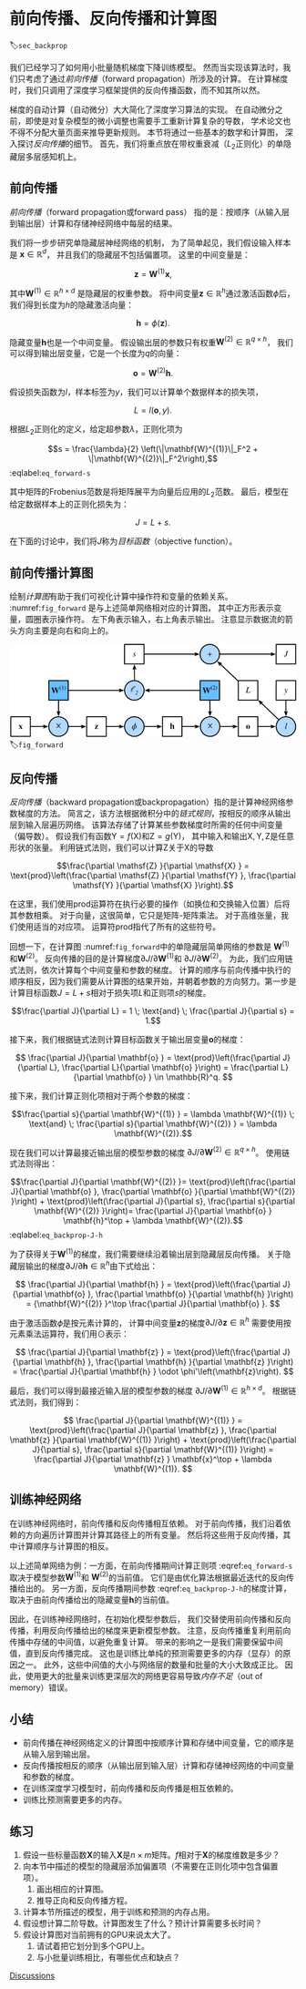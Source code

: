 # 前向传播、反向传播和计算图
:label:`sec_backprop`

我们已经学习了如何用小批量随机梯度下降训练模型。
然而当实现该算法时，我们只考虑了通过*前向传播*（forward propagation）所涉及的计算。
在计算梯度时，我们只调用了深度学习框架提供的反向传播函数，而不知其所以然。

梯度的自动计算（自动微分）大大简化了深度学习算法的实现。
在自动微分之前，即使是对复杂模型的微小调整也需要手工重新计算复杂的导数，
学术论文也不得不分配大量页面来推导更新规则。
本节将通过一些基本的数学和计算图，
深入探讨*反向传播*的细节。
首先，我们将重点放在带权重衰减（$L_2$正则化）的单隐藏层多层感知机上。

## 前向传播

*前向传播*（forward propagation或forward pass）
指的是：按顺序（从输入层到输出层）计算和存储神经网络中每层的结果。

我们将一步步研究单隐藏层神经网络的机制，
为了简单起见，我们假设输入样本是 $\mathbf{x}\in \mathbb{R}^d$，
并且我们的隐藏层不包括偏置项。
这里的中间变量是：

$$\mathbf{z}= \mathbf{W}^{(1)} \mathbf{x},$$

其中$\mathbf{W}^{(1)} \in \mathbb{R}^{h \times d}$
是隐藏层的权重参数。
将中间变量$\mathbf{z}\in \mathbb{R}^h$通过激活函数$\phi$后，
我们得到长度为$h$的隐藏激活向量：

$$\mathbf{h}= \phi (\mathbf{z}).$$

隐藏变量$\mathbf{h}$也是一个中间变量。
假设输出层的参数只有权重$\mathbf{W}^{(2)} \in \mathbb{R}^{q \times h}$，
我们可以得到输出层变量，它是一个长度为$q$的向量：

$$\mathbf{o}= \mathbf{W}^{(2)} \mathbf{h}.$$

假设损失函数为$l$，样本标签为$y$，我们可以计算单个数据样本的损失项，

$$L = l(\mathbf{o}, y).$$

根据$L_2$正则化的定义，给定超参数$\lambda$，正则化项为

$$s = \frac{\lambda}{2} \left(\|\mathbf{W}^{(1)}\|_F^2 + \|\mathbf{W}^{(2)}\|_F^2\right),$$
:eqlabel:`eq_forward-s`

其中矩阵的Frobenius范数是将矩阵展平为向量后应用的$L_2$范数。
最后，模型在给定数据样本上的正则化损失为：

$$J = L + s.$$

在下面的讨论中，我们将$J$称为*目标函数*（objective function）。

## 前向传播计算图

绘制*计算图*有助于我们可视化计算中操作符和变量的依赖关系。
 :numref:`fig_forward` 是与上述简单网络相对应的计算图，
 其中正方形表示变量，圆圈表示操作符。
 左下角表示输入，右上角表示输出。
 注意显示数据流的箭头方向主要是向右和向上的。

![前向传播的计算图](../img/forward.svg)
:label:`fig_forward`

## 反向传播

*反向传播*（backward propagation或backpropagation）指的是计算神经网络参数梯度的方法。
简言之，该方法根据微积分中的*链式规则*，按相反的顺序从输出层到输入层遍历网络。
该算法存储了计算某些参数梯度时所需的任何中间变量（偏导数）。
假设我们有函数$\mathsf{Y}=f(\mathsf{X})$和$\mathsf{Z}=g(\mathsf{Y})$，
其中输入和输出$\mathsf{X}, \mathsf{Y}, \mathsf{Z}$是任意形状的张量。
利用链式法则，我们可以计算$\mathsf{Z}$关于$\mathsf{X}$的导数

$$\frac{\partial \mathsf{Z} }{\partial \mathsf{X} } = \text{prod}\left(\frac{\partial \mathsf{Z} }{\partial \mathsf{Y} }, \frac{\partial \mathsf{Y} }{\partial \mathsf{X} }\right).$$

在这里，我们使用$\text{prod}$运算符在执行必要的操作（如换位和交换输入位置）后将其参数相乘。
对于向量，这很简单，它只是矩阵-矩阵乘法。
对于高维张量，我们使用适当的对应项。
运算符$\text{prod}$指代了所有的这些符号。

回想一下，在计算图 :numref:`fig_forward`中的单隐藏层简单网络的参数是
$\mathbf{W}^{(1)}$和$\mathbf{W}^{(2)}$。
反向传播的目的是计算梯度$\partial J/\partial \mathbf{W}^{(1)}$和
$\partial J/\partial \mathbf{W}^{(2)}$。
为此，我们应用链式法则，依次计算每个中间变量和参数的梯度。
计算的顺序与前向传播中执行的顺序相反，因为我们需要从计算图的结果开始，并朝着参数的方向努力。第一步是计算目标函数$J=L+s$相对于损失项$L$和正则项$s$的梯度。

$$\frac{\partial J}{\partial L} = 1 \; \text{and} \; \frac{\partial J}{\partial s} = 1.$$

接下来，我们根据链式法则计算目标函数关于输出层变量$\mathbf{o}$的梯度：

$$
\frac{\partial J}{\partial \mathbf{o} }
= \text{prod}\left(\frac{\partial J}{\partial L}, \frac{\partial L}{\partial \mathbf{o} }\right)
= \frac{\partial L}{\partial \mathbf{o} }
\in \mathbb{R}^q.
$$

接下来，我们计算正则化项相对于两个参数的梯度：

$$\frac{\partial s}{\partial \mathbf{W}^{(1)} } = \lambda \mathbf{W}^{(1)}
\; \text{and} \;
\frac{\partial s}{\partial \mathbf{W}^{(2)} } = \lambda \mathbf{W}^{(2)}.$$

现在我们可以计算最接近输出层的模型参数的梯度
$\partial J/\partial \mathbf{W}^{(2)} \in \mathbb{R}^{q \times h}$。
使用链式法则得出：

$$\frac{\partial J}{\partial \mathbf{W}^{(2)} }= \text{prod}\left(\frac{\partial J}{\partial \mathbf{o} }, \frac{\partial \mathbf{o} }{\partial \mathbf{W}^{(2)} }\right) + \text{prod}\left(\frac{\partial J}{\partial s}, \frac{\partial s}{\partial \mathbf{W}^{(2)} }\right)= \frac{\partial J}{\partial \mathbf{o} } \mathbf{h}^\top + \lambda \mathbf{W}^{(2)}.$$
:eqlabel:`eq_backprop-J-h`

为了获得关于$\mathbf{W}^{(1)}$的梯度，我们需要继续沿着输出层到隐藏层反向传播。
关于隐藏层输出的梯度$\partial J/\partial \mathbf{h} \in \mathbb{R}^h$由下式给出：

$$
\frac{\partial J}{\partial \mathbf{h} }
= \text{prod}\left(\frac{\partial J}{\partial \mathbf{o} }, \frac{\partial \mathbf{o} }{\partial \mathbf{h} }\right)
= {\mathbf{W}^{(2)} }^\top \frac{\partial J}{\partial \mathbf{o} }.
$$

由于激活函数$\phi$是按元素计算的，
计算中间变量$\mathbf{z}$的梯度$\partial J/\partial \mathbf{z} \in \mathbb{R}^h$
需要使用按元素乘法运算符，我们用$\odot$表示：

$$
\frac{\partial J}{\partial \mathbf{z} }
= \text{prod}\left(\frac{\partial J}{\partial \mathbf{h} }, \frac{\partial \mathbf{h} }{\partial \mathbf{z} }\right)
= \frac{\partial J}{\partial \mathbf{h} } \odot \phi'\left(\mathbf{z}\right).
$$

最后，我们可以得到最接近输入层的模型参数的梯度
$\partial J/\partial \mathbf{W}^{(1)} \in \mathbb{R}^{h \times d}$。
根据链式法则，我们得到：

$$
\frac{\partial J}{\partial \mathbf{W}^{(1)} }
= \text{prod}\left(\frac{\partial J}{\partial \mathbf{z} }, \frac{\partial \mathbf{z} }{\partial \mathbf{W}^{(1)} }\right) + \text{prod}\left(\frac{\partial J}{\partial s}, \frac{\partial s}{\partial \mathbf{W}^{(1)} }\right)
= \frac{\partial J}{\partial \mathbf{z} } \mathbf{x}^\top + \lambda \mathbf{W}^{(1)}.
$$

## 训练神经网络

在训练神经网络时，前向传播和反向传播相互依赖。
对于前向传播，我们沿着依赖的方向遍历计算图并计算其路径上的所有变量。
然后将这些用于反向传播，其中计算顺序与计算图的相反。

以上述简单网络为例：一方面，在前向传播期间计算正则项
 :eqref:`eq_forward-s`取决于模型参数$\mathbf{W}^{(1)}$和
$\mathbf{W}^{(2)}$的当前值。
它们是由优化算法根据最近迭代的反向传播给出的。
另一方面，反向传播期间参数 :eqref:`eq_backprop-J-h`的梯度计算，
取决于由前向传播给出的隐藏变量$\mathbf{h}$的当前值。

因此，在训练神经网络时，在初始化模型参数后，
我们交替使用前向传播和反向传播，利用反向传播给出的梯度来更新模型参数。
注意，反向传播重复利用前向传播中存储的中间值，以避免重复计算。
带来的影响之一是我们需要保留中间值，直到反向传播完成。
这也是训练比单纯的预测需要更多的内存（显存）的原因之一。
此外，这些中间值的大小与网络层的数量和批量的大小大致成正比。
因此，使用更大的批量来训练更深层次的网络更容易导致*内存不足*（out of memory）错误。

## 小结

* 前向传播在神经网络定义的计算图中按顺序计算和存储中间变量，它的顺序是从输入层到输出层。
* 反向传播按相反的顺序（从输出层到输入层）计算和存储神经网络的中间变量和参数的梯度。
* 在训练深度学习模型时，前向传播和反向传播是相互依赖的。
* 训练比预测需要更多的内存。

## 练习

1. 假设一些标量函数$\mathbf{X}$的输入$\mathbf{X}$是$n \times m$矩阵。$f$相对于$\mathbf{X}$的梯度维数是多少？
1. 向本节中描述的模型的隐藏层添加偏置项（不需要在正则化项中包含偏置项）。
    1. 画出相应的计算图。
    1. 推导正向和反向传播方程。
1. 计算本节所描述的模型，用于训练和预测的内存占用。
1. 假设想计算二阶导数。计算图发生了什么？预计计算需要多长时间？
1. 假设计算图对当前拥有的GPU来说太大了。
    1. 请试着把它划分到多个GPU上。
    1. 与小批量训练相比，有哪些优点和缺点？

[Discussions](https://discuss.d2l.ai/t/5769)
